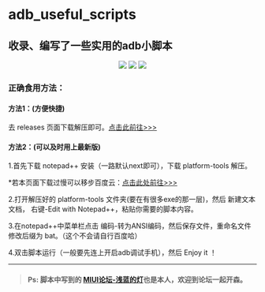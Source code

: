 # adb_useful_scripts
## 收录、编写了一些实用的adb小脚本  

<p align="center">
<img src="https://img.shields.io/badge/license-mit-lightgrey.svg?longCache=true&style=for-the-badge">
<img src="https://img.shields.io/badge/version-1.0.0-green.svg?longCache=true&style=for-the-badge">
<a href="http://www.miui.com/home.php?mod=space&uid=1561677869"><img src="https://img.shields.io/badge/MIUI论坛-@浅蓝的灯-orange.svg?longCache=true&style=for-the-badge"></a>
</p>


### 正确食用方法：


####  方法1：(方便快捷)

  去 releases 页面下载解压即可。[点击此前往>>>](https://github.com/hui-shao/adb_useful_scripts/releases)


  
####  方法2：(可以及时用上最新版)

  1.首先下载 notepad++ 安装（一路默认next即可），下载 platform-tools 解压。

   *若本页面下载过慢可以移步百度云：[点击此处前往>>>](https://pan.baidu.com/s/1-03f_pZwRthbcoRFZbZEtQ)


  2.打开解压好的 platform-tools 文件夹(要在有很多exe的那一层)，然后 新建文本文档， 右键-Edit with Notepad++，粘贴你需要的脚本内容。


  3.在notepad++中菜单栏点击 编码-转为ANSI编码，然后保存文件，重命名文件修改后缀为 bat。（这个不会请自行百度哈）


  4.双击脚本运行（一般要先连上开启adb调试手机），然后 Enjoy it ！



*****
  
> #### Ps: 脚本中写到的 [MIUI论坛-浅蓝的灯](http://www.miui.com/home.php?mod=space&uid=1561677869)也是本人，欢迎到论坛一起开森。
